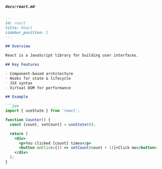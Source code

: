 ##### `docs/react.md`
```markdown
---
id: react
title: React
sidebar_position: 2
---

## Overview

React is a JavaScript library for building user interfaces.

## Key Features

- Component-based architecture
- Hooks for state & lifecycle
- JSX syntax
- Virtual DOM for performance

## Example

```jsx
import { useState } from 'react';

function Counter() {
  const [count, setCount] = useState(0);

  return (
    <div>
      <p>You clicked {count} times</p>
      <button onClick={() => setCount(count + 1)}>Click me</button>
    </div>
  );
}
